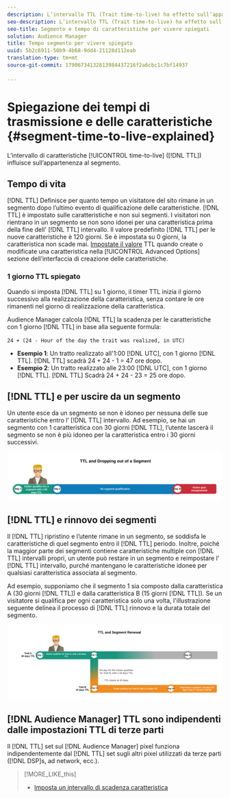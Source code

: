 ```yaml
---
description: L’intervallo TTL (Trait time-to-live) ha effetto sull’appartenenza al segmento.
seo-description: L’intervallo TTL (Trait time-to-live) ha effetto sull’appartenenza al segmento.
seo-title: Segmento e tempo di caratteristiche per vivere spiegati
solution: Audience Manager
title: Tempo segmento per vivere spiegato
uuid: 5b2c6911-50b9-4b68-9dd4-21128d112eab
translation-type: tm+mt
source-git-commit: 17906734132813984437216f2a6cbc1c7bf14937

---
```



# Spiegazione dei tempi di trasmissione e delle caratteristiche {#segment-time-to-live-explained}

L’intervallo di caratteristiche [!UICONTROL time-to-live] ([!DNL TTL]) influisce sull’appartenenza al segmento.

<!-- segment-ttl-explained.xml -->

## Tempo di vita

[!DNL TTL] Definisce per quanto tempo un visitatore del sito rimane in un segmento dopo l’ultimo evento di qualificazione delle caratteristiche. [!DNL TTL] è impostato sulle caratteristiche e non sui segmenti. I visitatori non rientrano in un segmento se non sono idonei per una caratteristica prima della fine dell' [!DNL TTL] intervallo. Il valore predefinito [!DNL TTL] per le nuove caratteristiche è 120 giorni. Se è impostata su 0 giorni, la caratteristica non scade mai. [Impostate il valore](../../features/traits/create-onboarded-rule-based-traits.md#set-expiration-interval) TTL quando create o modificate una caratteristica nella [!UICONTROL Advanced Options] sezione dell’interfaccia di creazione delle caratteristiche.

### 1 giorno TTL spiegato

Quando si imposta [!DNL TTL] su 1 giorno, il timer TTL inizia il giorno successivo alla realizzazione della caratteristica, senza contare le ore rimanenti nel giorno di realizzazione della caratteristica.

Audience Manager calcola [!DNL TTL] la scadenza per le caratteristiche con 1 giorno [!DNL TTL] in base alla seguente formula:

`24 + (24 - Hour of the day the trait was realized, in UTC)`

* **Esempio 1**: Un tratto realizzato all'1:00 [!DNL UTC], con 1 giorno [!DNL TTL]. [!DNL TTL] scadrà 24 + 24 - 1 = 47 ore dopo.
* **Esempio 2**: Un tratto realizzato alle 23:00 [!DNL UTC], con 1 giorno [!DNL TTL]. [!DNL TTL] Scadrà 24 + 24 - 23 = 25 ore dopo.

## [!DNL TTL] e per uscire da un segmento

Un utente esce da un segmento se non è idoneo per nessuna delle sue caratteristiche entro l’ [!DNL TTL] intervallo. Ad esempio, se hai un segmento con 1 caratteristica con 30 giorni [!DNL TTL], l’utente lascerà il segmento se non è più idoneo per la caratteristica entro i 30 giorni successivi.

![](assets/ttl-explained.png)

## [!DNL TTL] e rinnovo dei segmenti

Il [!DNL TTL] ripristino e l’utente rimane in un segmento, se soddisfa le caratteristiche di quel segmento entro il [!DNL TTL] periodo. Inoltre, poiché la maggior parte dei segmenti contiene caratteristiche multiple con [!DNL TTL] intervalli propri, un utente può restare in un segmento e reimpostare l’ [!DNL TTL] intervallo, purché mantengano le caratteristiche idonee per qualsiasi caratteristica associata al segmento.

Ad esempio, supponiamo che il segmento 1 sia composto dalla caratteristica A (30 giorni [!DNL TTL]) e dalla caratteristica B (15 giorni [!DNL TTL]). Se un visitatore si qualifica per ogni caratteristica solo una volta, l'illustrazione seguente delinea il processo di [!DNL TTL] rinnovo e la durata totale del segmento.

![](assets/ttl-renewal.png)

## [!DNL Audience Manager] TTL sono indipendenti dalle impostazioni TTL di terze parti

Il [!DNL TTL] set sul [!DNL Audience Manager] pixel funziona indipendentemente dal [!DNL TTL] set sugli altri pixel utilizzati da terze parti ([!DNL DSP]s, ad network, ecc.).

>[!MORE_LIKE_this]
>
>* [Imposta un intervallo di scadenza caratteristica](../../features/traits/create-onboarded-rule-based-traits.md#set-expiration-interval)

